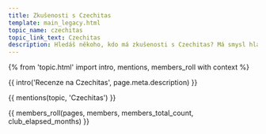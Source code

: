```yaml
---
title: Zkušenosti s Czechitas
template: main_legacy.html
topic_name: czechitas
topic_link_text: Czechitas
description: Hledáš někoho, kdo má zkušenosti s Czechitas? Má smysl hlásit se na jejich kurzy? Vyplatí se datová akademie?
---
```

{% from 'topic.html' import intro, mentions, members_roll with context %}

{{ intro('Recenze na Czechitas', page.meta.description) }}

{{ mentions(topic, 'Czechitas') }}

{{ members_roll(pages, members, members_total_count, club_elapsed_months) }}
